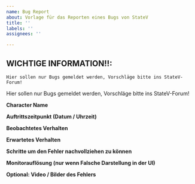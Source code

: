 ```yaml
---
name: Bug Report
about: Vorlage für das Reporten eines Bugs von StateV
title: ''
labels: ''
assignees: ''

---
```


## WICHTIGE INFORMATION!!:
```
Hier sollen nur Bugs gemeldet werden, Vorschläge bitte ins StateV-Forum!
```

Hier sollen nur Bugs gemeldet werden, Vorschläge bitte ins StateV-Forum!
<!-- Bitte die Vorlage unten vollständig ausfüllen -->
**Character Name**
<!-- Mit welchem Character wurde das Verhalten in-game ausgelöst/beobachtet -->

**Auftrittszeitpunkt (Datum / Uhrzeit)**
<!-- Wann exakt (Datum / Uhrzeit) ist der Fehler beobachtet worden -->

**Beobachtetes Verhalten**
<!--- Beschreibe den Fehler -->

**Erwartetes Verhalten**
<!--- Beschreibe wie es richtigerweise sein sollte -->

**Schritte um den Fehler nachvollziehen zu können**
<!--- Beschreibe Schritt für Schritt wie man den Fehler nachstellen kann -->

**Monitorauflösung (nur wenn Falsche Darstellung in der UI)**
<!--- Beschreibe Schritt für Schritt wie man den Fehler nachstellen kann -->

**Optional: Video / Bilder des Fehlers**
<!--- Falls du ein Video oder Bild vom Fehler gemacht hast, dann kannst du diesen hier einfügen. Dies geht ganz einfach per Drag & Drop -->

